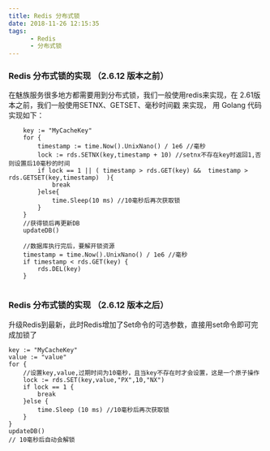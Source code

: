 ```yaml
---
title: Redis 分布式锁
date: 2018-11-26 12:15:35
tags:
      - Redis
      - 分布式锁    
---
```


### Redis 分布式锁的实现 （2.6.12 版本之前）

在魅族服务很多地方都需要用到分布式锁，我们一般使用redis来实现，在 2.61版本之前，我们一般使用SETNX、GETSET、毫秒时间戳 来实现，
用 Golang 代码实现如下：
```
    key := "MyCacheKey"
    for {
        timestamp := time.Now().UnixNano() / 1e6 //毫秒
        lock := rds.SETNX(key,timestamp + 10) //setnx不存在key时返回1,否则设置后10毫秒的时间
        if lock == 1 || ( timestamp > rds.GET(key) &&  timestamp > rds.GETSET(key,timestamp)  ){
            break
        }else{
            time.Sleep(10 ms) //10毫秒后再次获取锁
        }
    }
    //获得锁后再更新DB
    updateDB() 
    
    //数据库执行完后，要解开锁资源
    timestamp = time.Now().UnixNano() / 1e6 //毫秒
    if timestamp < rds.GET(key) {
        rds.DEL(key)
    }
    
```
### Redis 分布式锁的实现 （2.6.12 版本之后）
    
升级Redis到最新，此时Redis增加了Set命令的可选参数，直接用set命令即可完成加锁了

    key := "MyCacheKey"
    value := "value"
    for {
        //设置key,value,过期时间为10毫秒，且当key不存在时才会设置，这是一个原子操作
        lock := rds.SET(key,value,"PX",10,"NX")     
        if lock == 1 {
            break
        }else {
            time.Sleep (10 ms) //10毫秒后再次获取锁
        }
    }
    updateDB() 
    // 10毫秒后自动会解锁